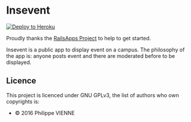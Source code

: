 Insevent
================

[![Deploy to Heroku](https://www.herokucdn.com/deploy/button.png)](https://heroku.com/deploy)

Proudly thanks the [RailsApps Project](http://railsapps.github.io/) to help to get started.


Insevent is a public app to display event on a campus. The philosophy of the app is: anyone posts event and there 
are moderated before to be displayed.

Licence
-----------------
This project is licenced under GNU GPLv3, the list of authors who own copyrights is:
 - &copy; 2016 Philippe VIENNE